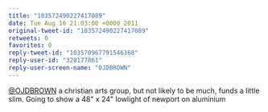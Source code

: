 ```yaml
---
title: "103572490227417089"
date: Tue Aug 16 21:03:00 +0000 2011
original-tweet-id: "103572490227417089"
retweets: 0
favorites: 0
reply-tweet-id: "103570967791546368"
reply-user-id: "328177861"
reply-user-screen-name: "OJDBROWN"
---
```

<a href="https://twitter.com/OJDBROWN">@OJDBROWN</a> a christian arts group, but not likely to be much, funds a little slim. Going to show a 48" x 24" lowlight of newport on aluminium
